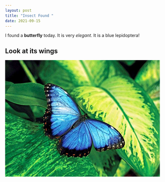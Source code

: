 ```yaml
---
layout: post
title: "Insect Found "
date: 2021-09-15
---
```


I found a **butterfly** today. It is very *elegant*. It is a blue lepidoptera!

## Look at its wings
![Butterfly](/images/butterfly.jpg) 
